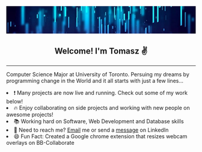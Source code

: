 <div align="center">

<img class="img" src='assets\background.jpg'>

<h2 align="center">Welcome! I'm Tomasz ✌️</h1>
<hr>
<p align="left">
Computer Science Major at University of Toronto. Persuing my dreams by programming change in the World and it all starts with just a few lines... 
</p>

<tb>
    <li align="left">
        ❗ Many projects are now live and running. Check out some of my work below!
    </li>
    <li align="left">
        🔥 Enjoy collaborating on side projects and working with new people on awesome projects!
    </li>
    <li align="left">
        📚 Working hard on Software, Web Development and Database skills
    </li>
    <li align="left">
        💬 Need to reach me? <a href = "mailto: tcieslakmail@gmail.com">Email</a> me or send a <a href="https://www.linkedin.com/in/tomaszcieslak4/">message</a> on LinkedIn 
    </li>
    <li align="left">
        😄 Fun Fact: Created a Google chrome extension that resizes webcam overlays on BB-Collaborate
    </li>
</tb>
